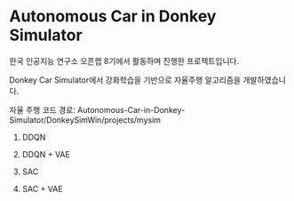 # Autonomous Car in Donkey Simulator

한국 인공지능 연구소 오픈랩 8기에서 활동하며 진행한 프로젝트입니다.

Donkey Car Simulator에서 강화학습을 기반으로 자율주행 알고리즘을 개발하였습니다.

자율 주행 코드 경로: Autonomous-Car-in-Donkey-Simulator/DonkeySimWin/projects/mysim


1. DDQN

2. DDQN + VAE

3. SAC

4. SAC + VAE
